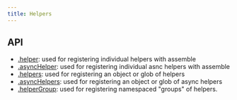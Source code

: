 ```yaml
---
title: Helpers
---
```



## API

- [.helper](#helper): used for registering individual helpers with assemble
- [.asyncHelper](#asyncHelper): used for registering individual asnc helpers with assemble
- [.helpers](#helpers): used for registering an object or glob of helpers
- [.asyncHelpers](#asyncHelpers): used for registering an object or glob of async helpers
- [.helperGroup](#helperGroup): used for registering namespaced "groups" of helpers.
